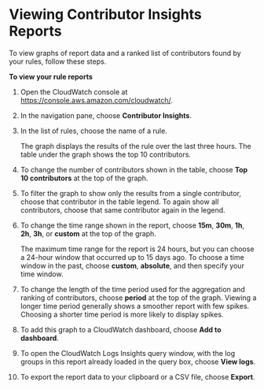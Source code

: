 # Viewing Contributor Insights Reports<a name="ContributorInsights-ViewReports"></a>

To view graphs of report data and a ranked list of contributors found by your rules, follow these steps\.

**To view your rule reports**

1. Open the CloudWatch console at [https://console\.aws\.amazon\.com/cloudwatch/](https://console.aws.amazon.com/cloudwatch/)\.

1. In the navigation pane, choose **Contributor Insights**\.

   

1. In the list of rules, choose the name of a rule\.

   The graph displays the results of the rule over the last three hours\. The table under the graph shows the top 10 contributors\.

1. To change the number of contributors shown in the table, choose **Top 10 contributors** at the top of the graph\.

1. To filter the graph to show only the results from a single contributor, choose that contributor in the table legend\. To again show all contributors, choose that same contributor again in the legend\.

1. To change the time range shown in the report, choose **15m**, **30m**, **1h**, **2h**, **3h**, or **custom** at the top of the graph\.

   The maximum time range for the report is 24 hours, but you can choose a 24\-hour window that occurred up to 15 days ago\. To choose a time window in the past, choose **custom**, **absolute**, and then specify your time window\.

1. To change the length of the time period used for the aggregation and ranking of contributors, choose **period** at the top of the graph\. Viewing a longer time period generally shows a smoother report with few spikes\. Choosing a shorter time period is more likely to display spikes\.

1. To add this graph to a CloudWatch dashboard, choose **Add to dashboard**\.

1. To open the CloudWatch Logs Insights query window, with the log groups in this report already loaded in the query box, choose **View logs**\.

1. To export the report data to your clipboard or a CSV file, choose **Export**\.